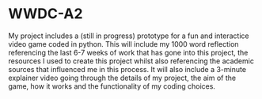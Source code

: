 # WWDC-A2

My project includes a (still in progress) prototype for a fun and interactice video game coded in python. This will include my 1000 word reflection referencing the last 6-7 weeks of work that has gone into this project, the resources I used to create this project whilst also referencing the academic sources that influenced me in this process. It will also include a 3-minute explainer video going through the details of my project, the aim of the game, how it works and the functionality of my coding choices. 
